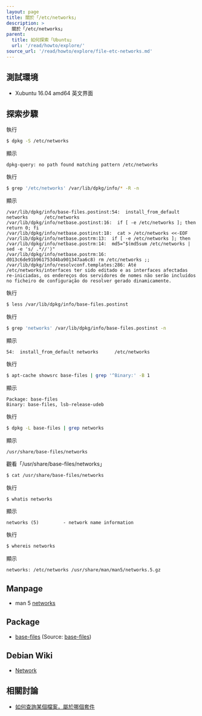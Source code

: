 ```yaml
---
layout: page
title: 關於「/etc/networks」
description: >
  關於「/etc/networks」
parent:
  title: 如何探索「Ubuntu」
  url: '/read/howto/explore/'
source_url: '/read/howto/explore/file-etc-networks.md'
---
```


## 測試環境

* Xubuntu 16.04 amd64 英文界面

## 探索步驟

執行

``` sh
$ dpkg -S /etc/networks
```

顯示

```
dpkg-query: no path found matching pattern /etc/networks
```

執行

``` sh
$ grep '/etc/networks' /var/lib/dpkg/info/* -R -n
```

顯示

```
/var/lib/dpkg/info/base-files.postinst:54:  install_from_default networks      /etc/networks
/var/lib/dpkg/info/netbase.postinst:16:  if [ -e /etc/networks ]; then return 0; fi
/var/lib/dpkg/info/netbase.postinst:18:  cat > /etc/networks <<-EOF
/var/lib/dpkg/info/netbase.postrm:13:  if [ -e /etc/networks ]; then
/var/lib/dpkg/info/netbase.postrm:14:  md5="$(md5sum /etc/networks | sed -e 's/ .*//')"
/var/lib/dpkg/info/netbase.postrm:16:    d013c6de91b961753d4ba901347aa6c8) rm /etc/networks ;;
/var/lib/dpkg/info/resolvconf.templates:286: Até /etc/networks/interfaces ter sido editado e as interfaces afectadas re-iniciadas, os endereços dos servidores de nomes não serão incluídos no ficheiro de configuração do resolver gerado dinamicamente.
```

執行

``` sh
$ less /var/lib/dpkg/info/base-files.postinst
```

執行

``` sh
$ grep 'networks' /var/lib/dpkg/info/base-files.postinst -n
```

顯示

```
54:  install_from_default networks      /etc/networks
```

執行

``` sh
$ apt-cache showsrc base-files | grep '^Binary:' -B 1
```

顯示

```
Package: base-files
Binary: base-files, lsb-release-udeb
```

執行

``` sh
$ dpkg -L base-files | grep networks
```

顯示

```
/usr/share/base-files/networks
```

觀看「/usr/share/base-files/networks」

``` sh
$ cat /usr/share/base-files/networks
```

執行

``` sh
$ whatis networks
```

顯示

```
networks (5)         - network name information
```

執行

``` sh
$ whereis networks
```

顯示

```
networks: /etc/networks /usr/share/man/man5/networks.5.gz
```


## Manpage

* man 5 [networks](http://manpages.ubuntu.com/manpages/xenial/en/man5/networks.5.html)

## Package

* [base-files](https://packages.ubuntu.com/xenial/base-files) (Source:  [base-files](https://packages.ubuntu.com/source/xenial/base-files))

## Debian Wiki

* [Network](https://wiki.debian.org/Network)


## 相關討論

* [如何查詢某個檔案，屬於哪個套件](http://samwhelp.github.io/book-ubuntu-basic-skill/book/content/package/how-to-find-out-what-package-a-file-belongs-to.html)
